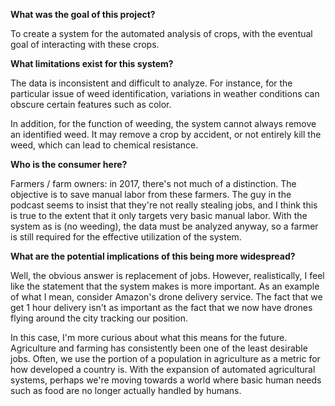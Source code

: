 **What was the goal of this project?**

To create a system for the automated analysis of crops, with the eventual goal of interacting with these crops.

**What limitations exist for this system?**

The data is inconsistent and difficult to analyze. For instance, for the particular issue of weed identification, variations in weather conditions can  obscure certain features such as color.

In addition, for the function of weeding, the system cannot always remove an identified weed. It may remove a crop by accident, or not entirely kill the weed, which can lead to chemical resistance.

**Who is the consumer here?**

Farmers / farm owners: in 2017, there's not much of a distinction. The objective is to save manual labor from these farmers. The guy in the podcast seems to insist that they're not really stealing jobs, and I think this is true to the extent that it only targets very basic manual labor. With the system as is (no weeding), the data must be analyzed anyway, so a farmer is still required for the effective utilization of the system.


**What are the potential implications of this being more widespread?**

Well, the obvious answer is replacement of jobs. However, realistically, I feel like the statement that the system makes is more important. As an example of what I mean, consider Amazon's drone delivery service. The fact that we get 1 hour delivery isn't as important as the fact that we now have drones flying around the city tracking our position.

In this case, I'm more curious about what this means for the future. Agriculture and farming has consistently been one of the least desirable jobs. Often, we use the portion of a population in agriculture as a metric for how developed a country is. With the expansion of automated agricultural systems, perhaps we're moving towards a world where basic human needs such as food are no longer actually handled by humans.
